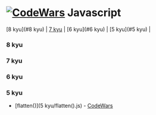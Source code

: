# [![CodeWars](https://www.codewars.com/users/Ryabchik3/badges/large)](Javascript/Javascript.md) Javascript

[8 kyu](#8 kyu) | [7 kyu](#7kyu) | [6 kyu](#6 kyu) | [5 kyu](#5 kyu) |


### <a name="8 kyu">8 kyu</a>

### <a name="7 kyu">7 kyu</a>

### <a name="6 kyu">6 kyu</a>

### <a name="5 kyu">5 kyu</a>
* [flatten()](5 kyu/flatten().js) - [CodeWars](https://www.codewars.com/kata/513fa1d75e4297ba38000003)

